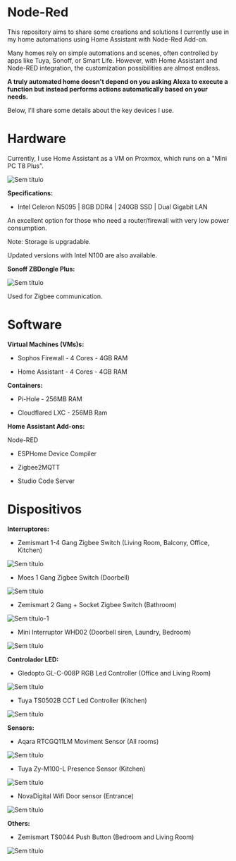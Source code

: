 # Node-Red
This repository aims to share some creations and solutions I currently use in my home automations using Home Assistant with Node-Red Add-on.

Many homes rely on simple automations and scenes, often controlled by apps like Tuya, Sonoff, or Smart Life. However, with Home Assistant and Node-RED integration, the customization possibilities are almost endless.

**A truly automated home doesn't depend on you asking Alexa to execute a function but instead performs actions automatically based on your needs.**

Below, I’ll share some details about the key devices I use.

# Hardware

Currently, I use Home Assistant as a VM on Proxmox, which runs on a "Mini PC T8 Plus".

![Sem título](https://github.com/user-attachments/assets/96fc1724-933e-474d-9011-ad0faafee52e)

**Specifications:**

- Intel Celeron N5095 | 8GB DDR4 | 240GB SSD | Dual Gigabit LAN

An excellent option for those who need a router/firewall with very low power consumption.

Note: Storage is upgradable.

Updated versions with Intel N100 are also available.

**Sonoff ZBDongle Plus:**

![Sem título](https://github.com/user-attachments/assets/53117bd2-f1ab-4555-a893-aa9f489b4e87)

Used for Zigbee communication.

# Software

**Virtual Machines (VMs)s:**

- Sophos Firewall - 4 Cores - 4GB RAM

- Home Assistant - 4 Cores - 4GB RAM

**Containers:**

- Pi-Hole - 256MB RAM

- Cloudflared LXC - 256MB Ram

**Home Assistant Add-ons:**

  Node-RED

- ESPHome Device Compiler

- Zigbee2MQTT

- Studio Code Server

# Dispositivos

**Interruptores:**
- Zemismart 1-4 Gang Zigbee Switch (Living Room, Balcony, Office, Kitchen)

![Sem título](https://github.com/user-attachments/assets/2f5e1c0e-3510-4572-be07-bdc626eeca93)

- Moes 1 Gang Zigbee Switch (Doorbell)

![Sem título](https://github.com/user-attachments/assets/93687e17-5e9f-409f-b3f2-4aa54ed74ae3)

- Zemismart 2 Gang + Socket Zigbee Switch (Bathroom)

![Sem título-1](https://github.com/user-attachments/assets/a616ed4d-71ab-4128-8063-b826f3ce7750)

- Mini Interruptor WHD02 (Doorbell siren, Laundry, Bedroom)

![Sem título](https://github.com/user-attachments/assets/bc4c257c-8a08-4208-8583-3fb3eba3c32d)

**Controlador LED:**
- Gledopto GL-C-008P RGB Led Controller (Office and Living Room)

![Sem título](https://github.com/user-attachments/assets/fb69c94a-58e5-4505-abb6-885882f416e4)

- Tuya TS0502B CCT Led Controller (Kitchen)

![Sem título](https://github.com/user-attachments/assets/274d9335-48fe-4ce4-970c-9fabcff0d48f)

**Sensors:**
- Aqara RTCGQ11LM Moviment Sensor (All rooms)

![Sem título](https://github.com/user-attachments/assets/d43fbce1-11da-4b95-8c5a-99ebe626ec84)

- Tuya Zy-M100-L Presence Sensor (Kitchen)

![Sem título](https://github.com/user-attachments/assets/53bbb7dc-cf26-403a-8be1-0d89bbe5c08f)

- NovaDigital Wifi Door sensor (Entrance)

![Sem título](https://github.com/user-attachments/assets/3bcfa1e4-ef86-4ffa-a7b7-d73baeb06dac)

**Others:**
- Zemismart TS0044 Push Button (Bedroom and Living Room)

![Sem título](https://github.com/user-attachments/assets/179182e5-51d8-42db-8263-a5fa6bebfed9)






